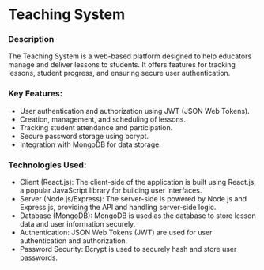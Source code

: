 # Teaching System
### Description
The Teaching System is a web-based platform designed to help educators manage and deliver lessons to students.
It offers features for tracking lessons, student progress, 
and ensuring secure user authentication.

### Key Features:

* User authentication and authorization using JWT (JSON Web Tokens).
* Creation, management, and scheduling of lessons.
* Tracking student attendance and participation.
* Secure password storage using bcrypt.
* Integration with MongoDB for data storage.


### Technologies Used:

* Client (React.js): The client-side of the application is built using React.js, a popular JavaScript library for building user interfaces.
* Server (Node.js/Express): The server-side is powered by Node.js and Express.js, providing the API and handling server-side logic.
* Database (MongoDB): MongoDB is used as the database to store lesson data and user information securely.
* Authentication: JSON Web Tokens (JWT) are used for user authentication and authorization.
* Password Security: Bcrypt is used to securely hash and store user passwords.
